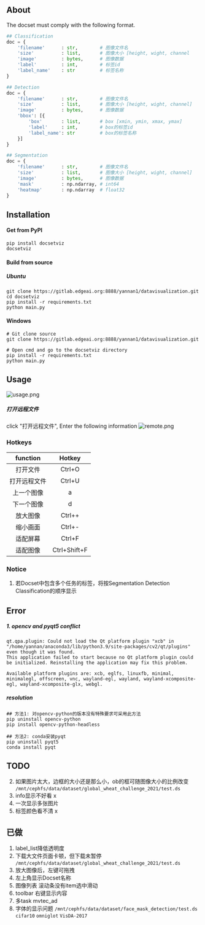 ## About
The docset must comply with the following format.
```python
## Classification
doc = {
    'filename'      : str,        # 图像文件名  
    'size'          : list,       # 图像大小 [height, wight, channel
    'image'         : bytes,      # 图像数据  
    'label'         : int,        # 标签id
    'label_name'    : str         # 标签名称
}

## Detection
doc = {
    'filename'      : str,        # 图像文件名    
    'size'          : list,       # 图像大小 [height, wight, channel]
    'image'         : bytes,      # 图像数据        
    'bbox': [{
        'box'       : list,       # box [xmin, ymin, xmax, ymax]
        'label'     : int,        # box的标签id
        'label_name': str         # box的标签名称
    }]               
}

## Segmentation
doc = { 
    'filename'      : str,        # 图像文件名 
    'size'          : list,       # 图像大小 [height, wight, channel]
    'image'         : bytes,      # 图像数据  
    'mask'          : np.ndarray, # int64
    'heatmap'       : np.ndarray  # float32
}
```


## Installation
#### Get from PyPI
```shell
pip install docsetviz
docsetviz
```

#### Build from source
##### Ubuntu
```shell
git clone https://gitlab.edgeai.org:8888/yannan1/datavisualization.git
cd docsetviz
pip install -r requirements.txt
python main.py
```
#### Windows
```shell
# Git clone source
git clone https://gitlab.edgeai.org:8888/yannan1/datavisualization.git

# Open cmd and go to the docsetviz directory
pip install -r requirements.txt
python main.py
```

## Usage
![usage.png](pictures%2Fusage.png)
##### 打开远程文件
click "打开远程文件", Enter the following information
![remote.png](pictures%2Fremote.png)

### Hotkeys
| function |    Hotkey    |
|:--------:|:------------:|
|   打开文件   |    Ctrl+O    |
|  打开远程文件  |    Ctrl+U    |
|  上一个图像   |      a       |
|  下一个图像   |      d       |
|   放大图像   |    Ctrl++    |
|   缩小画面   |    Ctrl+-    |
|   适配屏幕   |    Ctrl+F    |
|   适配图像   | Ctrl+Shift+F |

### Notice
1. 若Docset中包含多个任务的标签，将按Segmentation Detection Classification的顺序显示

## Error
##### 1. opencv and pyqt5 conflict
```
qt.qpa.plugin: Could not load the Qt platform plugin "xcb" in "/home/yannan/anaconda3/lib/python3.9/site-packages/cv2/qt/plugins" even though it was found.
This application failed to start because no Qt platform plugin could be initialized. Reinstalling the application may fix this problem.

Available platform plugins are: xcb, eglfs, linuxfb, minimal, minimalegl, offscreen, vnc, wayland-egl, wayland, wayland-xcomposite-egl, wayland-xcomposite-glx, webgl.
```
##### resolution
```shell
## 方法1: 对opencv-python的版本没有特殊要求可采用此方法
pip uninstall opencv-python
pip install opencv-python-headless

## 方法2: conda安装pyqt
pip uninstall pyqt5
conda install pyqt
```

## TODO
2. 如果图片太大，边框的大小还是那么小，ob的框可随图像大小的比例改变 `/mnt/cephfs/data/dataset/global_wheat_challenge_2021/test.ds`
5. info显示不好看 x
3. 一次显示多张图片
4. 标签颜色看不清 x
 
## 已做
1. label_list降低透明度
2. 下载大文件页面卡顿，但下载未暂停 `/mnt/cephfs/data/dataset/global_wheat_challenge_2021/test.ds`
3. 放大图像后，左键可拖拽 
4. 左上角显示Docset名称
5. 图像列表 滚动条没有item选中滑动
6. toolbar 右键显示内容 
7. 多task mvtec_ad 
8. 字体的显示问题 `/mnt/cephfs/data/dataset/face_mask_detection/test.ds` `cifar10` `omniglot` `VisDA-2017`